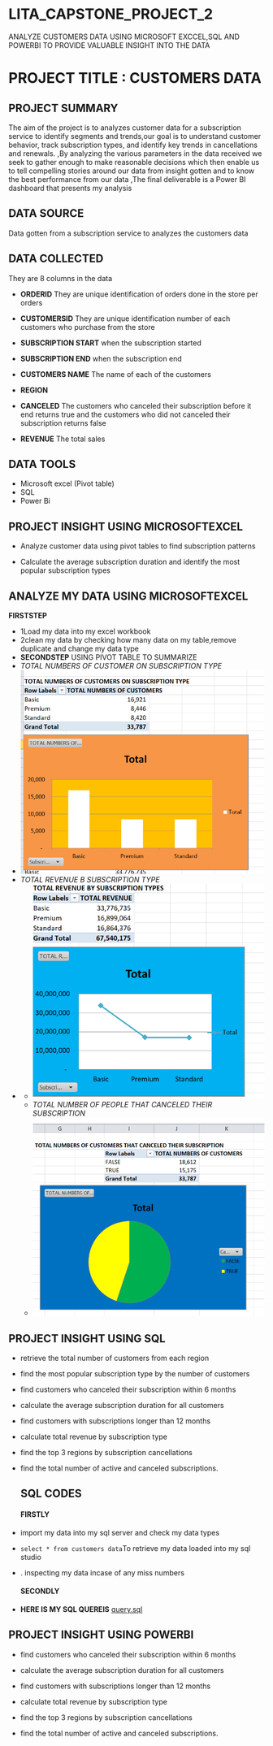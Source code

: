 # LITA_CAPSTONE_PROJECT_2
ANALYZE CUSTOMERS DATA USING MICROSOFT EXCCEL,SQL AND POWERBI TO PROVIDE VALUABLE INSIGHT INTO THE DATA
#  PROJECT TITLE : CUSTOMERS DATA

## PROJECT SUMMARY
The  aim of the project is to analyzes customer data for a subscription service to identify segments and trends,our goal is to understand customer behavior, track subscription types, and identify key trends in cancellations and renewals. ,By analyzing the various parameters in the data received we seek to gather enough to make reasonable decisions which then enable us to tell compelling stories around our data from insight gotten and to know the best performance from our data ,The final deliverable is a Power BI dashboard that presents my analysis

## DATA SOURCE
Data gotten from a subscription service to analyzes the customers data

## DATA COLLECTED
They are 8 columns in the data
- **ORDERID**
They are unique identification of orders done in the store per orders
-  **CUSTOMERSID**
They are unique identification number of each customers who purchase from the store
- **SUBSCRIPTION START**
when the subscription started 
- **SUBSCRIPTION END**
when the subscription end
- **CUSTOMERS NAME**
  The name of each of the customers
- **REGION**

- **CANCELED**
   The customers who canceled their subscription before it end returns true and
  the customers who did not canceled their subscription returns false
- **REVENUE**
  The total sales

## DATA TOOLS
- Microsoft excel 
(Pivot table)
- SQL
-  Power Bi 
## PROJECT INSIGHT USING MICROSOFTEXCEL
- Analyze customer data using pivot tables to find subscription patterns
  
- Calculate the average subscription duration and identify the most popular
subscription types
## ANALYZE MY DATA USING MICROSOFTEXCEL
**FIRSTSTEP**
  - 1Load my data into my excel workbook
  - 2clean my data by checking how many data on my table,remove duplicate and change my data type
 -  **SECONDSTEP**
  USING PIVOT TABLE TO SUMMARIZE
- _TOTAL NUMBERS OF CUSTOMER ON SUBSCRIPTION TYPE_
- ![image alt](https://github.com/favourite189/LITA_CAPSTONE_PROJECT_2/blob/main/Screenshot%202024-10-24%20073231.png)
- _TOTAL REVENUE B SUBSCRIPTION TYPE_
- - ![image alt](https://github.com/favourite189/LITA_CAPSTONE_PROJECT_2/blob/main/Screenshot%202024-10-24%20074200.png)
  - _TOTAL NUMBER OF PEOPLE THAT CANCELED THEIR SUBSCRIPTION_
  - ![image alt](https://github.com/favourite189/LITA_CAPSTONE_PROJECT_2/blob/main/Screenshot%202024-10-24%20073612.png)
  
## PROJECT INSIGHT USING SQL
- retrieve the total number of customers from each region
  
- find the most popular subscription type by the number of customers

 - find customers who canceled their subscription within 6 months

- calculate the average subscription duration for all customers
  
- find customers with subscriptions longer than 12 months
 
- calculate total revenue by subscription type
  
- find the top 3 regions by subscription cancellations
  
- find the total number of active and canceled subscriptions.


  ## SQL CODES
  #### FIRSTLY
 -  import my data into my sql server and check my data types
- ``
  select * from customers data
  ``To retrieve my data loaded into my sql studio
- . inspecting my data incase of any miss numbers
  #### SECONDLY
 - **HERE IS MY SQL QUEREIS**
 [query.sql](https://github.com/favourite189/LITA_CAPSTONE_PROJECT_2/blob/main/query.sql)

  ## PROJECT INSIGHT USING POWERBI
 
- find customers who canceled their subscription within 6 months

- calculate the average subscription duration for all customers
  
- find customers with subscriptions longer than 12 months
 
- calculate total revenue by subscription type
  
- find the top 3 regions by subscription cancellations
  
- find the total number of active and canceled subscriptions.
